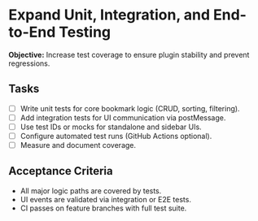 # Expand Unit, Integration, and End-to-End Testing

**Objective:** Increase test coverage to ensure plugin stability and prevent regressions.

## Tasks
- [ ] Write unit tests for core bookmark logic (CRUD, sorting, filtering).
- [ ] Add integration tests for UI communication via postMessage.
- [ ] Use test IDs or mocks for standalone and sidebar UIs.
- [ ] Configure automated test runs (GitHub Actions optional).
- [ ] Measure and document coverage.

## Acceptance Criteria
- All major logic paths are covered by tests.
- UI events are validated via integration or E2E tests.
- CI passes on feature branches with full test suite.
